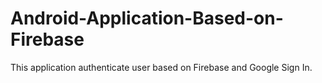 # Android-Application-Based-on-Firebase
This application authenticate user based on Firebase and Google Sign In. 
